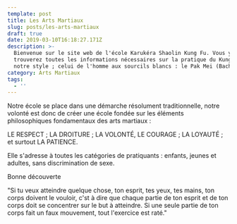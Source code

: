 ```yaml
---
template: post
title: Les Arts Martiaux
slug: posts/les-arts-martiaux
draft: true
date: 2019-03-10T16:18:27.171Z
description: >-
  Bienvenue sur le site web de l'école Karukéra Shaolin Kung Fu. Vous y
  trouverez toutes les informations nécessaires sur la pratique du Kung Fu et de
  notre style ; celui de l'homme aux sourcils blancs : le Pak Mei (Bach Mi).
category: Arts Martiaux
tags:
  - ''
---
```

Notre école se place dans une démarche résolument traditionnelle, notre volonté est donc de créer une école fondée sur les éléments philosophiques fondamentaux des arts martiaux :



LE RESPECT ; LA DROITURE ; LA VOLONTÉ, LE COURAGE ; LA LOYAUTÉ ; et surtout LA PATIENCE.



Elle s'adresse à toutes les catégories de pratiquants : enfants, jeunes et adultes, sans discrimination de sexe.



Bonne découverte



"Si tu veux atteindre quelque chose, ton esprit, tes yeux, tes mains, ton corps doivent le vouloir, c'st à dire que chaque partie de ton esprit et de ton corps doit se concentrer sur le but à atteindre. Si une seule partie de ton corps fait un faux mouvement, tout l'exercice est raté."
